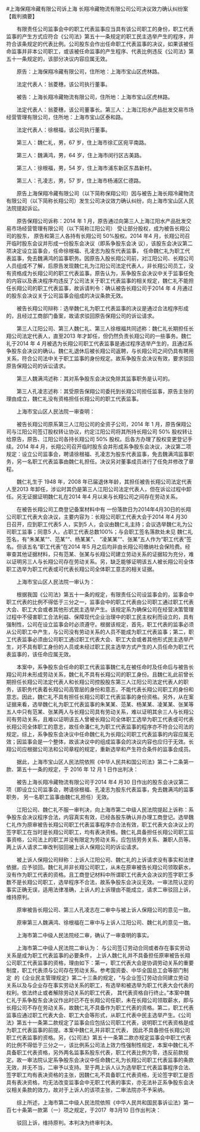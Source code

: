 #上海保翔冷藏有限公司诉上海 长翔冷藏物流有限公司公司决议效力确认纠纷案 
【裁判摘要】

　　有限责任公司监事会中的职工代表监事应当具有该公司职工的身份，职工代表监事的产生方式应符合《公司法》第五十一条规定的职工民主选举产生的程序，并符合该条规定的代表比例。公司股东会作出任命职工代表监事的决议，如果该被任命监事并非本公司职工，或该被任命监事的产生程序、代表比例违反《公司法》第五十一条规定的，该部分决议内容应属无效。





　　原告：上海保翔冷藏有限公司，住所地：上海市宝山区虎林路。

　　法定代表人：翁菱穗，该公司执行董事。

　　被告：上海长翔冷藏物流有限公司，住所地：上海市宝山区虎林路。

　　法定代表人：翁菱穗，该公司董事长。第三人：上海江阳水产品批发交易市场经营管理有限公司，住所地：上海市宝山区泰和路。

　　法定代表人：徐根福，该公司执行董事。

　　第三人：魏仁礼，男，67 岁，住上海市徐汇区宛平南路。

　　第三人：魏满鸿，男，64 岁，住上海市闵行区古美路。

　　第三人：徐根福，男，54 岁，住上海市浦东新区东昌新村。

　　第三人：孔凌志，男，57 岁，住上海市杨浦区仁德路。

　　原告上海保翔冷藏有限公司（以下简称保翔公司）因与被告上海长翔冷藏物流有限公司（以下简称长翔公司）发生公司决议效力确认纠纷，向上海市宝山区人民法院提起诉讼。



　　原告保翔公司诉称：2014 年 1 月，原告通过向第三人上海江阳水产品批发交易市场经营管理有限公司（以下简称江阳公司） 受让部分股权，成为被告长翔公司的股东， 原告和第三人各持有长翔公司 50%股权。2014 年4 月，长翔公司召开临时股东会议并形成一份股东会决议（即系争股东会决 议），该股东会决议第二项决定设立监事会，任命徐根福、孔凌志为股东代表监事， 任命魏仁礼为职工代表监事，免去魏满鸿的监事职务。因原告入股长翔公司前，对江阳公司、长翔公司人员组成不了解，后原告发现魏仁礼为江阳公司法定代表人，非长翔公司员工，没有资格成为长翔公司的职工代表监事。原告认为，系争股东会决议中关于监事任免的内容以及表决程序均违反了公司法关于职工代表监事的相关规定，魏仁礼不能担任长翔公司的职工代表监事，故诉请判令：确认被告长翔公司于2014 年 4 月通过的股东会决议关于公司监事会组成的决议条款无效。

　　被告长翔公司辩称：选举魏仁礼为职工代表监事的决议是通过合法程序形成的，且经过工商部门备案，故请求驳回原告保翔公司的诉讼请求。

　　第三人江阳公司、第三人魏仁礼、第三人徐根福共同述称：魏仁礼长期担任长翔公司法定代表人，直至2013 年才卸任，但仍然负责长翔公司的一些事务。魏仁礼于2014 年 4 月被选为长翔公司职工代表监事是通过程序选举产生的，且通过系争股东会决议的确认。魏仁礼退休后被长翔公司返聘，与长翔公司之间仍具有聘用关系，符合公司法中关于职工监事的身份规定。故系争股东会决议有效，要求驳回原告保翔公司的诉讼请求。

　　第三人魏满鸿述称：其对系争股东会决议免除其监事职务是认可的。

　　第三人孔凌志述称：其受原告保翔公司委托到长翔公司担任监事，原告主张的理由成立，魏仁礼没有资格担任长翔公司的职工代表监事。



　　上海市宝山区人民法院一审查明：

　　被告长翔公司原系第三人江阳公司的全资子公司，2014 年 1 月，原告保翔公司与江阳公司签订股权转让协议，约定江阳公司将其所持长翔公司 50% 股权转让给原告，原告、江阳公司各持长翔公司 50% 股权。后各方办理了股权变更登记手续。2014 年4 月，长翔公司召开临时股东会并形成系争股东会决议，决议第二项规定：设立公司监事会，聘请徐根福、孔凌志为股东代表监事，免去魏满鸿监事职务，另一名职工代表监事由魏仁礼担任。决议另对董事成员进行了任免并修改了章程。

　　魏仁礼生于 1948 年，2008 年已届退休年龄，其担任被告长翔公司法定代表人至2013 年卸任，涉讼时其仍是第三人江阳公司法定代表人，但在诉讼过程中卸任。另无证据证明魏仁礼在2014 年4 月以来与长翔公司之间存在劳动关系。

　　在被告长翔公司工商登记备案材料中有 一份落款日为2014年4月30日的长翔公司职工代表大会决议，主要内容为：长翔公司职工代表大会于2014 年4 月30 日召开，应到职工代表5 人，实到5 人，会议由魏仁礼主持；会议选举魏仁礼为公司职工监事；同意5 人，占职工代表总数100%；与会职工签名落款处未见 魏仁礼签名，有“朱某某”“、范某”“、杨某某”、 “凌某某”“、张某”五人作为“职工代表”签名。但该五名“职工代表”在2014 年5 月之后均非由长翔公司缴纳社会保险费。经审查其他证据材料，只有范某、张某与长翔公司建立劳动关系的证据较为充分，难以证明另三人与长翔公司存在劳动关系。另，缺乏能够证明该五人被长翔公司全体职工选举为职工代表或可代表长翔公司全体职工意志的相关证据。



　　上海市宝山区人民法院一审认为：

　　根据我国《公司法》第五十一条的规定，有限责任公司设监事会的，监事会中职工代表的比例不得低于三分之一，监事会中的职工代表由公司职工通过职工代表大会、职工大会或者其他形式民主选举产生。该规定系为确保公司在经营决策管理过程中不侵害职工合法利益、保障现代企业治理中的职工民主权利而设立的，具有强制性，公司在设立监事会时必须遵守。根据该规定，首先，职工代表的监事必须从公司职工中产生，与公司没有劳动关系的人员不能成为职工代表监事；第二，职工代表监事必须由公司职工通过职工代表大会、职工大会或者其他形式民主选举产生，对不具有职工身份的人员或未经过职工民主选举方式产生的人员任命为职工代表监事的，该任命应属无效。

　　本案中，系争股东会任命的职工代表监事魏仁礼在被任命时及任命后与被告长翔公司并未形成劳动关系，魏仁礼不具有长翔公司的职工身份。且魏仁礼此前曾长期担任长翔公司法定代表人和长翔公司控股股东第三人江阳公司法定代表人的职务，该职务代表着长翔公司高管层的身份和意志，不能代表长翔公司职工的身份和意志。因此，魏仁礼不具有担任长翔公司职工代表监事的身份资格。另外，从在案证据来看，选举魏仁礼为职工代表监事的朱某某、范某、杨某某、凌某某、张某等五人中只有范某、张某两人与长翔公司具有劳动关系，难以证明其余三人与长翔公司有劳动关系，且难以证明该五人曾被长翔公司全体职工选举为职工代表或可代表长翔公司全体职工的意志，故任命潘仁礼为职工代表监事的程序亦不符合公司法的规定。综上，系争股东会决议中任命魏仁礼为长翔公司职工代表监事的内容应属无效；因监事会是一个整体，故该决议中的组成监事会的决议内容也应归于无效。长翔公司应根据公司法和公司章程的规定，重新选举和产生符合条件的监事会成员。



　　据此，上海市宝山区人民法院依照《中华人民共和国公司法》第二十二条第一款、第五十一条的规定，于 2016 年 12 月 1 日作出判决：

　　被告上海长翔冷藏物流有限公司于2014 年4 月30 日作出的股东会决议第二项（即设立公司监事会，聘请徐根福、孔凌志为股东代表监事，免去魏满鸿的监事职务， 另一名职工监事由魏仁礼担任）无效。



　　江阳公司、魏仁礼不服一审判决，向上海市第二中级人民法院提起上诉称：系争股东会决议程序合法，内容真实有效，已经各股东确认并办理工商登记。选举魏仁礼作为原审被告长翔公司职工代表监事程序亦合法有效，职工代表大会决议上的签字职工在当时是长翔公司职工，均有表决资格。魏仁礼具备担任长翔公司职工监事资格，公司法上的职工并没有限定为劳动关系，应包括劳务关系、兼职人员等。两上诉人请求二审改判驳回被上诉人保翔公司的诉讼请求。



　　被上诉人保翔公司辩称：上诉人江阳公司、魏仁礼的上诉请求没有事实和法律依据，应予驳回。魏仁礼并非长翔公司职工，从未在原审被告长翔公司领取薪水，没有作为职工代表的资格。且工商登记材料中所谓职工代表大会决议的签字职工多数不是长翔公司职工，选举程序不合法，故系争股东会决议无效。一审法院认定的事实正确无误，适用法律准确，上诉人的上诉理由不能成立，请求二审驳回上诉，维持原判。

　　原审被告长翔公司、第三人孔凌志在二审中与被上诉人保翔公司的意见一致。

　　原审第三人魏满鸿、徐根福在二审中与上诉人江阳公司、魏仁礼的意见一致。



　　上海市第二中级人民法院经二审，确认了一审查明的事实。



　　上海市第二中级人民法院二审认为： 与公司签订劳动合同或者存在事实劳动关系是成为职工代表监事的必要条件， 上诉人魏仁礼并不具备担任原审被告长翔公司职工代表监事的资格，理由如下：第一，职工代表大会是协调劳动关系的重要制度，职工代表须与公司存在劳动关系。参考国资委、中华全国总工会等部门制定  的《企业民主管理规定》第二十三条的规定，“与企业签订劳动合同建立劳动关系以及与企业存在事实劳动关系的职工，有选举和被选举为职工代表大会代表的权利。依法终止或者解除劳动关系的职工代表， 其代表资格自行终止。”本案中魏仁礼于系争股东会决议作出时已不在长翔公司任职，未在长翔公司领取薪水，即与长翔公司不存在劳动关系，故魏仁礼不具备作为职工代表的资格。第二，职工代表监事应通过职工代表大会、职工大会等形式，从职工代表中民主选举产生。《公司法》第五十一条第二款规定了监事会应包括公司职工代表，说明职工代表资格是成为职工代表监事的前提。本案中魏仁礼并非职工代表， 因此不具备担任长翔公司职工代表监事的资格。另，《公司法》第五十一条第二款亦规定监事会中职工代表的比例不得低于三分之一，该比例系公司法上效力性强制性规定，本案中魏仁礼不具备职工代表资格，另外两名监事系股东代表，职工代表比例为零，违反前款规定。故一审法院认定系争股东会决议中任命魏仁礼为长翔公司职工代表监事的条款无效，并无不当，二审予以支持。至于两上诉人认为选举职工代表监事程序合法、签字职工均有表决资格的主张，因魏仁礼不具备职工代表资格，无论签字职工是否具有表决资格，均无法改变监事会中无职工代表的事实，亦无法补正系争股东会决议相关条款的效力，故对于上诉人的该项主张，二审法院亦不予采纳。



　　综上所述，上海市第二中级人民法院依照《中华人民共和国民事诉讼法》第一百七十条第一款第（一）项之规定，于2017  年3月10 日作出判决：

　　驳回上诉，维持原判。本判决为终审判决。




